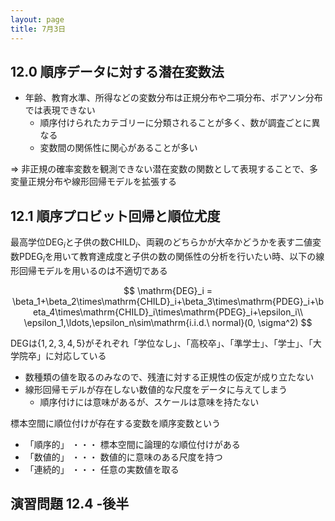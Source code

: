 ```yaml
---
layout: page
title: 7月3日
---
```


<script>
window.MathJax = {
  tex: {
    inlineMath: [['$', '$'], ['\\(', '\\)']],
    displayMath: [['$$', '$$'], ['\\[', '\\]']]
  },
  svg: {
    fontCache: 'global'
  }
};
</script>
<script async src="https://cdn.jsdelivr.net/npm/mathjax@3/es5/tex-mml-chtml.js"></script>

## 12.0 順序データに対する潜在変数法

- 年齢、教育水準、所得などの変数分布は正規分布や二項分布、ポアソン分布では表現できない
    - 順序付けられたカテゴリーに分類されることが多く、数が調査ごとに異なる
    - 変数間の関係性に関心があることが多い

&rArr;
非正規の確率変数を観測できない潜在変数の関数として表現することで、多変量正規分布や線形回帰モデルを拡張する

## 12.1 順序プロビット回帰と順位尤度

最高学位$\mathrm{DEG}_i$と子供の数$\mathrm{CHILD}_i$、両親のどちらかが大卒かどうかを表す二値変数$\mathrm{PDEG}_i$を用いて教育達成度と子供の数の関係性の分析を行いたい時、以下の線形回帰モデルを用いるのは不適切である

$$
\mathrm{DEG}_i = \beta_1+\beta_2\times\mathrm{CHILD}_i+\beta_3\times\mathrm{PDEG}_i+\beta_4\times\mathrm{CHILD}_i\times\mathrm{PDEG}_i+\epsilon_i\\
\epsilon_1,\ldots,\epsilon_n\sim\mathrm{i.i.d.\ normal}(0, \sigma^2)
$$

$\mathrm{DEG}$は$\{1,2,3,4,5\}$がそれぞれ「学位なし」、「高校卒」、「準学士」、「学士」、「大学院卒」に対応している
- 数種類の値を取るのみなので、残渣に対する正規性の仮定が成り立たない
- 線形回帰モデルが存在しない数値的な尺度をデータに与えてしまう
    - 順序付けには意味があるが、スケールは意味を持たない

標本空間に順位付けが存在する変数を順序変数という
- 「順序的」 ・・・ 標本空間に論理的な順位付けがある
- 「数値的」 ・・・ 数値的に意味のある尺度を持つ
- 「連続的」 ・・・ 任意の実数値を取る



## 演習問題 12.4 -後半
